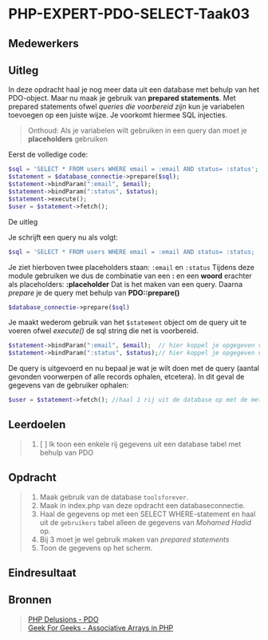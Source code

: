 # PHP-EXPERT-PDO-SELECT-Taak03

## Medewerkers

## Uitleg


In deze opdracht haal je nog meer data uit een database met behulp van het PDO-object. Maar nu maak je gebruik  van **prepared statements**. Met prepared statements ofwel _queries die voorbereid zijn_ kun je variabelen toevoegen op een juiste wijze. Je voorkomt hiermee SQL injecties.

> Onthoud: Als je variabelen wilt gebruiken in een query dan moet je **placeholders** gebruiken

Eerst de volledige code:

```php
$sql = 'SELECT * FROM users WHERE email = :email AND status= :status';
$statement = $database_connectie->prepare($sql);
$statement->bindParam(":email", $email);
$statement->bindParam(":status", $status);
$statement->execute();
$user = $statement->fetch();
```

De uitleg

Je schrijft een query nu als volgt:

```php
$sql = 'SELECT * FROM users WHERE email = :email AND status= :status;
```

Je ziet hierboven twee placeholders staan: `:email` en `:status`
Tijdens deze module gebruiken we dus de combinatie van een **:** en een **woord** erachter als placeholders: **:placeholder**
Dat is het maken van een query. Daarna _prepare_ je de query met behulp van **PDO::prepare()**

```php
$database_connectie->prepare($sql)
```

Je maakt wederom gebruik van het `$statement` object om de query uit te voeren ofwel _execute()_ de sql string die net is voorbereid.

```php
$statement->bindParam(":email", $email);  // hier koppel je opgegeven variabele ($email) en de placeholder (":email") aan elkaar
$statement->bindParam(":status", $status);// hier koppel je opgegeven variabele ($status) en de placeholder (":status") aan elkaar
```

De query is uitgevoerd en nu bepaal je wat je wilt doen met de query (aantal gevonden voorwerpen of alle records ophalen, etcetera). In dit geval de gegevens van de gebruiker ophalen:

```php
$user = $statement->fetch(); //haal 1 rij uit de database op met de method fetch()
```



## Leerdoelen

> 1. [ ] Ik toon een enkele rij gegevens uit een database tabel met behulp van PDO

## Opdracht

> 1. Maak gebruik van de database `toolsforever`.
> 2. Maak in index.php van deze opdracht een databaseconnectie.
> 3. Haal de gegevens op met een SELECT WHERE-statement en haal uit de `gebruikers` tabel alleen de gegevens van _Mohamed Hadid_ op.
> 4. Bij 3 moet je wel gebruik maken van _prepared statements_
> 5. Toon de gegevens op het scherm.

## Eindresultaat



## Bronnen

> [PHP Delusions - PDO](https://phpdelusions.net/pdo)  
> [Geek For Geeks - Associative Arrays in PHP](https://www.geeksforgeeks.org/associative-arrays-in-php/)
